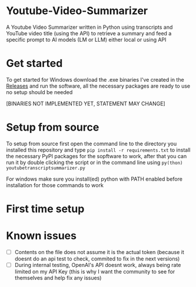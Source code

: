 # Youtube-Video-Summarizer
A Youtube Video Summarizer written in Python using transcripts and YouTube video title (using the API) to retrieve a summary and feed a specific prompt to AI models (LM or LLM) either local or using API
# Get started
To get started for Windows download the .exe binaries I've created in the [Releases](https://github.com/GorujoCY/Youtube-Video-Summarizer/releases) and run the software, all the necessary packages are ready to use no setup should be needed 

[BINARIES NOT IMPLEMENTED YET, STATEMENT MAY CHANGE]
# Setup from source
To setup from source first open the command line to the directory you installed this repository and type `pip install -r requirements.txt` to install the necessary PyPI packages for the sopftware to work, after that you can run it by double clicking the script or in the command line using `py(thon) youtubetranscriptsummarizer.py` 

For windows make sure you install(ed) python with PATH enabled before installation for those commands to work
# First time setup

# Known issues
- [ ] Contents on the file does not assume it is the actual token (because it doesnt do an api test to check, commited to fix in the next versions)
- [ ] During internal testing, OpenAI's API doesnt work, always being rate limited on my API Key (this is why I want the community to see for themselves and help fix any issues)
